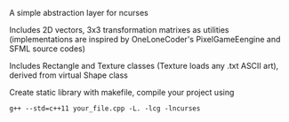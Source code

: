 A simple abstraction layer for ncurses

Includes 2D vectors, 3x3 transformation matrixes as utilities (implementations are inspired by OneLoneCoder's PixelGameEengine and SFML source codes)

Includes Rectangle and Texture classes (Texture loads any .txt ASCII art), derived from virtual Shape class

Create static library with makefile, compile your project using 

	g++ --std=c++11 your_file.cpp -L. -lcg -lncurses
